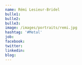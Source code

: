 ```yaml
---
name: Rémi Lesieur-Bridel
bulle1: 
bulle2: 
bulle3: 
image: /images/portraits/remi.jpg
hashtag: '#Metal'
job: 
facebook: 
twitter: 
linkedin: 
blog: 
---
```


